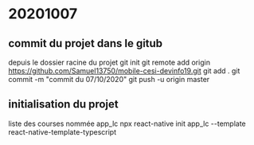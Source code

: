  
# 20201007

## **commit du projet dans le gitub**
depuis le dossier racine du projet
git init
git remote add origin https://github.com/Samuel13750/mobile-cesi-devinfo19.git
git add .
git commit -m "commit du 07/10/2020"
git push -u origin master

## **initialisation du projet**
liste des courses nommée app_lc
npx react-native init app_lc --template react-native-template-typescript
